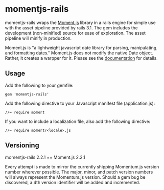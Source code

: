 # momentjs-rails

momentjs-rails wraps the [Moment.js](http://momentjs.com/) library in a rails engine for simple
use with the asset pipeline provided by rails 3.1. The gem includes the development (non-minified)
source for ease of exploration. The asset pipeline will minify in production.

Moment.js is "a lightweight javascript date library for parsing, manipulating, and formatting dates."
Moment.js does not modify the native Date object. Rather, it creates a warpper for it. Please see the
[documentation](http://momentjs.com/docs/) for details.

## Usage

Add the following to your gemfile:

    gem 'momentjs-rails'

Add the following directive to your Javascript manifest file (application.js):

    //= require moment

If you want to include a localization file, also add the following directive:

    //= require moment/<locale>.js

## Versioning

momentjs-rails 2.2.1 == Moment.js 2.2.1

Every attempt is made to mirror the currently shipping Momentum.js version number wherever possible.
The major, minor, and patch version numbers will always represent the Momentum.js version. Should a gem
bug be discovered, a 4th version identifier will be added and incremented.

